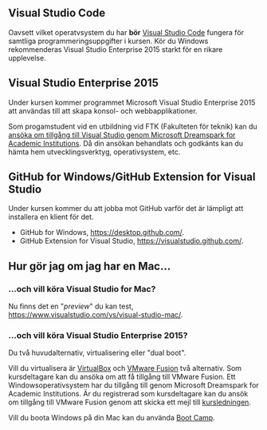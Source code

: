## Visual Studio Code

Oavsett vilket operatvsystem du har __bör__ <a href="https://code.visualstudio.com/">Visual Studio Code</a> fungera för samtliga programmeringsuppgifter i kursen. Kör du Windows rekommenderas Visual Studio Enterprise 2015 starkt för en rikare upplevelse.

## Visual Studio Enterprise 2015

Under kursen kommer programmet Microsoft Visual Studio Enterprise 2015 att användas till att skapa konsol- och webbapplikationer.

Som progamstudent vid en utbildning vid FTK (Fakulteten för teknik) kan du <a href="http://juno.lnu.se/msdnaa">ansöka om tillgång till Visual Studio genom Microsoft Dreamspark for Academic Institutions</a>. Då din ansökan behandlats och godkänts kan du hämta hem utvecklingsverktyg, operativsystem, etc.

## GitHub for Windows/GitHub Extension for Visual Studio
Under kursen kommer du att jobba mot GitHub varför det är lämpligt att installera en klient för det.
- GitHub for Windows, https://desktop.github.com/.
- GitHub Extension for Visual Studio, https://visualstudio.github.com/.

## Hur gör jag om jag har en Mac...

### ...och vill köra Visual Studio for Mac?

Nu finns det en "_preview_" du kan test, https://www.visualstudio.com/vs/visual-studio-mac/.

### ...och vill köra Visual Studio Enterprise 2015?

Du två huvudalternativ,  virtualisering eller "dual boot".

Vill du virtualisera är <a href="https://www.virtualbox.org/wiki/Downloads">VirtualBox</a> och <a href="http://vmware.se/se/products/fusion/">VMware Fusion</a> två alternativ. Som kursdeltagare kan du ansöka om att få tillgång till VMware Fusion. Ett Windowsoperativsystem har du tillgång till genom Microsoft Dreamspark for Academic Institutions. Är du registrerad som kursdeltagare kan du ansök om tillgång till VMware Fusion genom att skicka ett mejl till <a href="mailto:1dv024@lnu.se">kursledningen</a>.

Vill du boota Windows på din Mac kan du använda <a href="https://www.apple.com/se/support/bootcamp/">Boot Camp</a>.
